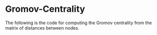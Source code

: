 # Gromov-Centrality

The following is the code for computing the Gromov centrality from the matrix of distances between nodes. 
